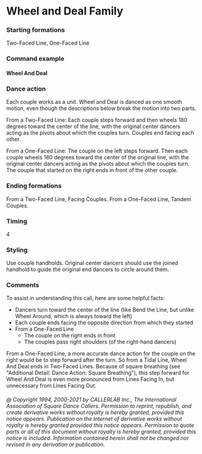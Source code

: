 
# Wheel and Deal Family

### Starting formations

Two-Faced Line, One-Faced Line

### Command example

#### Wheel And Deal

### Dance action

Each couple works as a unit. Wheel and Deal is danced as one smooth motion, 
even though the descriptions below break the motion into two parts.

From a Two-Faced Line: Each couple steps forward and then
wheels 180 degrees toward the center of the line, 
with the original center dancers acting as the pivots about which the couples turn. 
Couples end facing each other.

From a One-Faced Line: The couple on the left steps forward. 
Then each couple wheels 180 degrees toward the center of the original line,
with the original center dancers acting as the pivots about which the couples turn.
The couple that started on the right ends in front of the other couple.

### Ending formations

From a Two-Faced Line, Facing Couples. From a One-Faced Line, Tandem Couples.

### Timing

4

### Styling

Use couple handholds. Original center dancers should use the joined handhold 
to guide the original end dancers to circle around them.

### Comments

To assist in understanding this call, here are some helpful facts:
 
- Dancers turn toward the center of the line (like Bend the Line, but unlike Wheel Around, which is always toward the left)
- Each couple ends facing the opposite direction from which they started
- From a One-Faced Line
  - The couple on the right ends in front
  - The couples pass right shoulders (of the right-hand dancers)

From a One-Faced Line, a more accurate dance action for the couple on the right
would be to step forward after the turn. So from a Tidal Line, Wheel And Deal ends
in Two-Faced Lines. Because of square breathing
(see "Additional Detail: Dance Action: Square Breathing"),
this step forward for Wheel And Deal is even more pronounced from
Lines Facing In, but unnecessary from Lines Facing Out.

###### @ Copyright 1994, 2000-2021 by CALLERLAB Inc., The International Association of Square Dance Callers. Permission to reprint, republish, and create derivative works without royalty is hereby granted, provided this notice appears. Publication on the Internet of derivative works without royalty is hereby granted provided this notice appears. Permission to quote parts or all of this document without royalty is hereby granted, provided this notice is included. Information contained herein shall not be changed nor revised in any derivation or publication.

